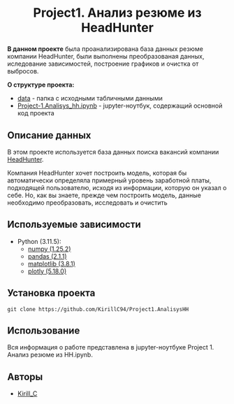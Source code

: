 # <center> Project1. Анализ резюме из HeadHunter </center>

### 


**В данном проекте** была проанализирована база данных резюме компании HeadHunter, были выполнены преобразованая данных, иследование зависимостей, построение графиков и очистка от выбросов. 

**О структуре проекта:**
* [data](./data) - папка с исходными табличными данными
* [Project-1.Analisys_hh.ipynb](Project-1.Analisys_hh.ipynb) - jupyter-ноутбук, содержащий основной код проекта


## Описание данных
В этом проекте используется база данных поиска вакансий компании [HeadHunter](https://www.hh.ru).

Компания HeadHunter хочет построить модель, которая бы автоматически определяла примерный уровень заработной платы, подходящей пользователю, исходя из информации, которую он указал о себе. Но, как вы знаете, прежде чем построить модель, данные необходимо преобразовать, исследовать и очистить

## Используемые зависимости
* Python (3.11.5):
    * [numpy (1.25.2)](https://numpy.org)
    * [pandas (2.1.1)](https://pandas.pydata.org)
    * [matplotlib (3.8.1)](https://matplotlib.org)
    * [plotly (5.18.0)](https://plotly.com/python/)

## Установка проекта

```
git clone https://github.com/KirillC94/Project1.AnalisysHH
```

## Использование
Вся информация о работе представлена в jupyter-ноутбуке Project 1. Анализ резюме из HH.ipynb.

## Авторы

* [Kirill_C](https://t.me/kirill_c_94)

